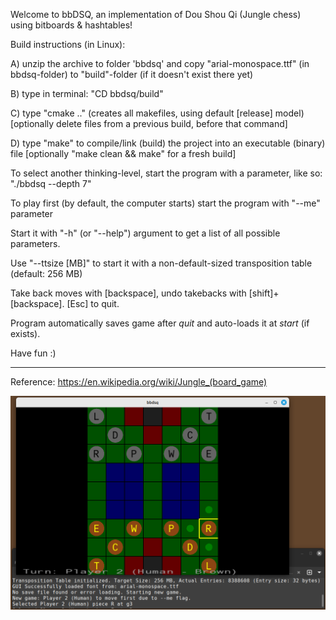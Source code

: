 Welcome to bbDSQ, an implementation of Dou Shou Qi (Jungle chess) using bitboards & hashtables!


Build instructions (in Linux):

A) unzip the archive to folder 'bbdsq' and copy "arial-monospace.ttf" (in bbdsq-folder) to "build"-folder (if it doesn't exist there yet)

B) type in terminal: "CD bbdsq/build"

C) type "cmake .."  (creates all makefiles, using default [release] model)  [optionally delete files from a previous build, before that command]

D) type "make" to compile/link (build) the project into an executable (binary) file  [optionally "make clean && make" for a fresh build]



To select another thinking-level, start the program with a parameter, like so: "./bbdsq --depth 7"

To play first (by default, the computer starts) start the program with "--me" parameter

Start it with "-h" (or "--help") argument to get a list of all possible parameters.

Use "--ttsize [MB]" to start it with a non-default-sized transposition table (default: 256 MB)

Take back moves with [backspace], undo takebacks with [shift]+[backspace]. [Esc] to quit.

Program automatically saves game after *quit* and auto-loads it at *start* (if exists).



Have fun :)


-----


Reference:
https://en.wikipedia.org/wiki/Jungle_(board_game)


![Jungle board](https://github.com/JSettler/bbdsq/blob/master/bbdsq.png)

